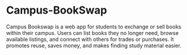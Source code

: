 # Campus-BookSwap
Campus Bookswap is a web app for students to exchange or sell books within their campus. Users can list books they no longer need, browse available listings, and connect with others for trades or purchases. It promotes reuse, saves money, and makes finding study material easier.
